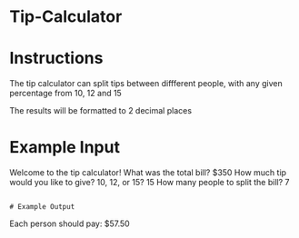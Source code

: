# Tip-Calculator

# Instructions

The tip calculator can split tips between diffferent people, with any given percentage from 10, 12 and 15 

The results will be formatted to 2 decimal places 


# Example Input


Welcome to the tip calculator!
What was the total bill? $350
How much tip would you like to give? 10, 12, or 15? 15
How many people to split the bill? 7
```

# Example Output

```
Each person should pay: $57.50
```
